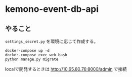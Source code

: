 # kemono-event-db-api
## やること
`settings_secret.py` を環境に応じて作成する。

```
docker-compose up -d
docker-compose exec web bash
python manage.py migrate
```

localで開発するときは http://10.65.80.76:8000/admin で接続